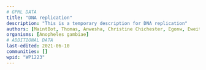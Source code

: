 ```yaml
---
# GPML DATA
title: "DNA replication"
description: "This is a temporary description for DNA replication"
authors: [MaintBot, Thomas, Anwesha, Christine Chichester, Egonw, Eweitz, Finterly]
organisms: [Anopheles gambiae]
# ADDITIONAL DATA
last-edited: 2021-06-10
communities: []
wpid: "WP1223"
---
```

